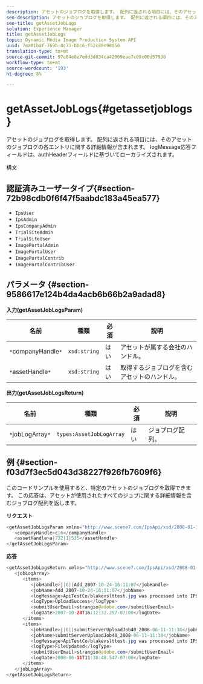 ```yaml
---
description: アセットのジョブログを取得します。 配列に返される項目には、そのアセットのジョブログの各エントリに関する詳細情報が含まれます。 logMessage応答フィールドは、authHeaderフィールドに基づいてローカライズされます。
seo-description: アセットのジョブログを取得します。 配列に返される項目には、そのアセットのジョブログの各エントリに関する詳細情報が含まれます。 logMessage応答フィールドは、authHeaderフィールドに基づいてローカライズされます。
seo-title: getAssetJobLogs
solution: Experience Manager
title: getAssetJobLogs
topic: Dynamic Media Image Production System API
uuid: 7ea81baf-769b-4c73-bbc6-f52c89c98d50
translation-type: tm+mt
source-git-commit: 97a84e8e7edd3d834ca42069eae7c09c00d57938
workflow-type: tm+mt
source-wordcount: '193'
ht-degree: 8%

---
```



# getAssetJobLogs{#getassetjoblogs}

アセットのジョブログを取得します。 配列に返される項目には、そのアセットのジョブログの各エントリに関する詳細情報が含まれます。 logMessage応答フィールドは、authHeaderフィールドに基づいてローカライズされます。

構文

## 認証済みユーザータイプ{#section-72b98cdb0f6f47f5aabdc183a45ea577}

* `IpsUser`
* `IpsAdmin`
* `IpsCompanyAdmin`
* `TrialSiteAdmin`
* `TrialSiteUser`
* `ImagePortalAdmin`
* `ImagePortalUser`
* `ImagePortalContrib`
* `ImagePortalContribUser`

## パラメータ {#section-9586617e124b4da4acb6b66b2a9adad8}

**入力(getAssetJobLogsParam)**

| 名前 | 種類 | 必須 | 説明 |
|---|---|---|---|
| `*`companyHandle`*` | `xsd:string` | はい | アセットが属する会社のハンドル。 |
| `*`assetHandle`*` | `xsd:string` | はい | 取得するジョブログを含むアセットのハンドル。 |

**出力(getAssetJobLogsReturn)**

| 名前 | 種類 | 必須 | 説明 |
|---|---|---|---|
| `*`jobLogArray`*` | `types:AssetJobLogArray` | はい | ジョブログ配列。 |

## 例 {#section-f03d7f3ec5d043d38227f926fb7609f6}

このコードサンプルを使用すると、特定のアセットのジョブログを取得できます。 この応答は、アセットが使用されたすべてのジョブに関する詳細情報を含むジョブログ配列を返します。

**リクエスト**

```java
<getAssetJobLogsParam xmlns="http://www.scene7.com/IpsApi/xsd/2008-01-15">
   <companyHandle>c|6</companyHandle>
   <assetHandle>a|732|1|535</assetHandle>
</getAssetJobLogsParam>
```

**応答**

```java
<getAssetJobLogsReturn xmlns="http://www.scene7.com/IpsApi/xsd/2008-01-15">
   <jobLogArray>
      <items>
         <jobHandle>j|6||Add_2007-10-24-16:11:07</jobHandle>
         <jobName>Add_2007-10-24-16:11:07</jobName>
         <logMessage>ApiTestCo/blakexslttest.jpg was processed into IPS</logMessage>
         <logType>UploadSuccess</logType>
         <submitUserEmail>strangio@adobe.com</submitUserEmail>
         <logDate>2007-10-24T16:12:32.297-07:00</logDate>
      </items>
      <items>
         <jobHandle>j|6||submitServerUploadJob40_2008-06-11-11:38</jobHandle>
         <jobName>submitServerUploadJob40_2008-06-11-11:38</jobName>
         <logMessage>ApiTestCo/blakexslttest.jpg was processed into IPS.</logMessage>
         <logType>FileUpdated</logType>
         <submitUserEmail>strangio@adobe.com</submitUserEmail>
         <logDate>2008-06-11T11:38:48.547-07:00</logDate>
      </items>
   </jobLogArray>
</getAssetJobLogsReturn>
```

